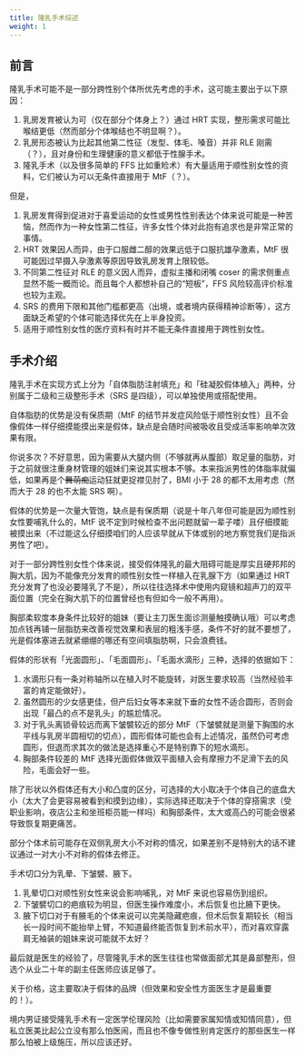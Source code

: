 ```yaml
---
title: 隆乳手术综述
weight: 1
---
```


## 前言

隆乳手术可能不是一部分跨性别个体所优先考虑的手术，这可能主要出于以下原因：

1. 乳房发育被认为可（仅在部分个体身上？）通过 HRT 实现，整形需求可能比喉结更低（然而部分个体喉结也不明显啊？）。
1. 乳房形态被认为比起其他第二性征（发型、体毛、嗓音）并非 RLE 刚需（？），且对身份和生理健康的意义都低于性腺手术。
1. 隆乳手术（以及很多简单的 FFS 比如重睑术）有大量适用于顺性别女性的资料，它们被认为可以无条件直接用于 MtF（？）。

但是，

1. 乳房发育得到促进对于喜爱运动的女性或男性性别表达个体来说可能是一种苦恼，然而作为一种女性第二性征，许多女性个体对此抱有追求也是非常正常的事情。
1. HRT 效果因人而异，由于口服雌二醇的效果远低于口服抗雄孕激素，MtF 很可能因过早摄入孕激素等原因导致乳房发育上限较低。
1. 不同第二性征对 RLE 的意义因人而异，虚拟主播和闭嘴 coser 的需求侧重点显然不能一概而论。而且每个人都想补自己的“短板”，FFS 风险较高评价标准也较为主观。
1. SRS 的费用下限和其他门槛都更高（出境，或者境内获得精神诊断等），这方面缺乏希望的个体可能选择优先在上半身投资。
1. 适用于顺性别女性的医疗资料有时并不能无条件直接用于跨性别女性。

## 手术介绍

隆乳手术在实现方式上分为「自体脂肪注射填充」和「硅凝胶假体植入」两种，分别属于二级和三级整形手术（SRS 是四级），可以单独使用或搭配使用。

自体脂肪的优势是没有保质期（MtF 的结节并发症风险低于顺性别女性）且不会像假体一样仔细摸能摸出来是假体，缺点是会随时间被吸收且受成活率影响单次效果有限。

你说多次？不好意思，因为需要从大腿内侧（不够就再从腹部）取足量的脂肪，对于之前就很注重身材管理的姐妹们来说其实根本不够。本来指派男性的体脂率就偏低，如果再是个<del>舞萌痴</del>运动狂就更捉襟见肘了，BMI 小于 28 的都不太用考虑（然而大于 28 的也不太能 SRS 啊）。

假体的优势是一次量大管饱，缺点是有保质期（说是十年八年但可能是因为顺性别女性要哺乳什么的，MtF 说不定到时候检查不出问题就留一辈子喽）且仔细摸能被摸出来（不过能这么仔细摸咱们的人应该早就从下体或别的地方察觉我们是指派男性了吧）。

对于一部分跨性别女性个体来说，接受假体隆乳的最大阻碍可能是厚实且硬邦邦的胸大肌，因为不能像充分发育的顺性别女性一样植入在乳腺下方（如果通过 HRT 充分发育了也没必要隆乳了不是），所以往往选择术中使用内窥镜和超声刀的双平面位置（完全在胸大肌下的位置曾经也有但如今一般不再用）。

胸部柔软度本身条件比较好的姐妹（要让主刀医生面诊测量触摸确认哦）可以考虑加点钱再铺一层脂肪来改善视觉效果和表层的粗浅手感，条件不好的就不要想了，光是假体塞进去就紧绷绷的哪还有空间填脂肪啊，只会浪费钱。

假体的形状有「光面圆形」、「毛面圆形」、「毛面水滴形」三种，选择的依据如下：

1. 水滴形只有一条对称轴所以在植入时不能旋转，对医生要求较高（当然经验丰富的肯定能做好）。
1. 虽然圆形的少女感更佳，但产后妇女等本来就下垂的女性不适合圆形，否则会出现「最凸的点不是乳头」的尴尬情况。
1. 对于乳头离锁骨较远而离下皱襞较近的部分 MtF（下皱襞就是测量下胸围的水平线与乳房半圆相切的切点），圆形假体可能也会有上述情况，虽然仍可考虑圆形，但退而求其次的做法是选择重心不是特别靠下的短水滴形。
1. 胸部条件较差的 MtF 选择光面假体做双平面植入会有摩擦力不足滑下去的风险，毛面会好一些。

除了形状以外假体还有大小和凸度的区分，可选择的大小取决于个体自己的底盘大小（太大了会更容易被看到和摸到边缘），实际选择还取决于个体的穿搭需求（受职业影响，夜店公主和坐班柜员能一样吗）和胸部条件，太大或高凸的可能会很紧导致恢复期更痛苦。

部分个体术前可能存在双侧乳房大小不对称的情况，如果差别不是特别大的话不建议通过一对大小不对称的假体去修正。

手术切口分为乳晕、下皱襞、腋下。

1. 乳晕切口对顺性别女性来说会影响哺乳，对 MtF 来说也容易伤到组织。
1. 下皱襞切口的疤痕较为明显，但医生操作难度小，术后恢复也比腋下更快。
1. 腋下切口对于有腋毛的个体来说可以完美隐藏疤痕，但术后恢复期较长（相当长一段时间不能抬举上臂，不知道最终能否恢复到术前水平），而对喜欢穿露肩无袖装的姐妹来说可能就不太好？

最后就是医生的经验了，尽管隆乳手术的医生往往也常做面部尤其是鼻部整形，但选个从业二十年的副主任医师应该足够了。

关于价格，这主要取决于假体的品牌（但效果和安全性方面医生才是最重要的！）。

境内男证接受隆乳手术有一定医学伦理风险（比如需要家属知情或知情同意），但私立医美比起公立没有那么怕医闹，而且也不像专做性别肯定医疗的那些医生一样那么怕被上级施压，所以应该还好。
